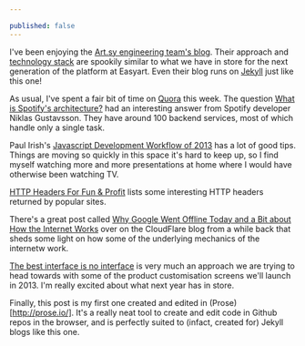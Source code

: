 ```yaml
---

published: false
---
```


I've been enjoying the [Art.sy engineering team's blog](http://artsy.github.com/). Their approach and [technology stack](http://artsy.github.com/blog/2012/10/10/artsy-technology-stack/) are spookily similar to what we have in store for the next generation of the platform at Easyart. Even their blog runs on [Jekyll](https://github.com/mojombo/jekyll) just like this one!

As usual, I've spent a fair bit of time on [Quora](http://www.quora.com/) this week. The question [What is Spotify's architecture?](http://www.quora.com/Spotify/What-is-Spotifys-architecture) had an interesting answer from Spotify developer Niklas Gustavsson. They have around 100 backend services, most of which handle only a single task.

Paul Irish's [Javascript Development Workflow of 2013](http://www.youtube.com/watch?v=f7AU2Ozu8eo) has a lot of good tips. Things are moving so quickly in this space it's hard to keep up, so I find myself watching more and more presentations at home where I would have otherwise been watching TV.

[HTTP Headers For Fun & Profit](http://loopj.com/2012/12/07/http-headers-for-fun-and-profit/) lists some interesting HTTP headers returned by popular sites.

There's a great post called [Why Google Went Offline Today and a Bit about How the Internet Works](http://blog.cloudflare.com/why-google-went-offline-today-and-a-bit-about) over on the CloudFlare blog from a while back that sheds some light on how some of the underlying mechanics of the internetw work.

[The best interface is no interface](http://www.cooper.com/journal/2012/08/the-best-interface-is-no-interface.html/) is very much an approach we are trying to head towards with some of the product customisation screens we'll launch in 2013. I'm really excited about what next year has in store.

Finally, this post is my first one created and edited in (Prose)[http://prose.io/]. It's a really neat tool to create and edit code in Github repos in the browser, and is perfectly suited to (infact, created for) Jekyll blogs like this one.